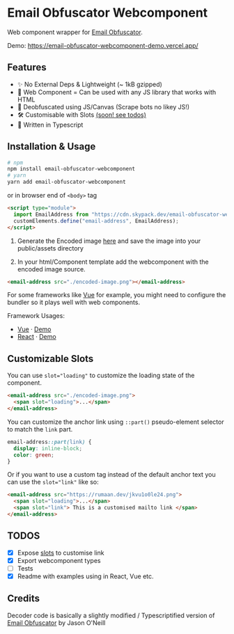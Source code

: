 # Email Obfuscator Webcomponent

Web component wrapper for [Email Obfuscator](https://creativetechguy.com/utilities/emailobfuscator).

Demo: https://email-obfuscator-webcomponent-demo.vercel.app/

## Features

- ✨ No External Deps & Lightweight (~ 1kB gzipped)
- 👀 Web Component = Can be used with any JS library that works with HTML
- 🥳 Deobfuscated using JS/Canvas (Scrape bots no likey JS!)
- 🛠️ Customisable with Slots [(soon! see todos)](#todo)
- 💪 Written in Typescript

## Installation & Usage

```sh
# npm
npm install email-obfuscator-webcomponent
# yarn
yarn add email-obfuscator-webcomponent
```

or in browser end of `<body>` tag

```html
<script type="module">
  import EmailAddress from "https://cdn.skypack.dev/email-obfuscator-webcomponent";
  customElements.define("email-address", EmailAddress);
</script>
```

1. Generate the Encoded image [here](https://creativetechguy.com/utilities/emailobfuscator) and save the image into your public/assets directory

2. In your html/Component template add the webcomponent with the encoded image source.

```html
<email-address src="./encoded-image.png"></email-address>
```

For some frameworks like [Vue](https://vuejs.org/guide/extras/web-components.html#example-vite-config) for example, you might need to configure the bundler so it plays well with web components.

Framework Usages:

- [Vue](/demo/vue/) · [Demo](https://email-obfuscator-webcomponent-demo.vercel.app/vue/index.html)
- [React](/demo/react/) · [Demo](https://email-obfuscator-webcomponent-demo.vercel.app/react/index.html)

## Customizable Slots

You can use `slot="loading"` to customize the loading state of the component.

```html
<email-address src="./encoded-image.png">
  <span slot="loading">...</span>
</email-address>
```

You can customize the anchor link using `::part()` pseudo-element selector to match the `link` part.

```css
email-address::part(link) {
  display: inline-block;
  color: green;
}
```

Or if you want to use a custom tag instead of the default anchor text you can use the `slot="link"` like so:

```html
<email-address src="https://rumaan.dev/jkvu1o0le24.png">
  <span slot="loading">...</span>
  <span slot="link"> This is a customised mailto link </span>
</email-address>
```

## TODOS

- [x] Expose [slots](https://developer.mozilla.org/en-US/docs/Web/Web_Components/Using_templates_and_slots) to customise link
- [x] Export webcomponent types
- [ ] Tests
- [x] Readme with examples using in React, Vue etc.

## Credits

Decoder code is basically a slightly modified / Typescriptified version of [Email Obfuscator](https://creativetechguy.com/utilities/emailobfuscator) by Jason O'Neill
